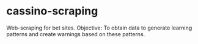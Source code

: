 # cassino-scraping

Web-scraping for bet sites. Objective: To obtain data to generate learning patterns and create warnings based on these patterns.
